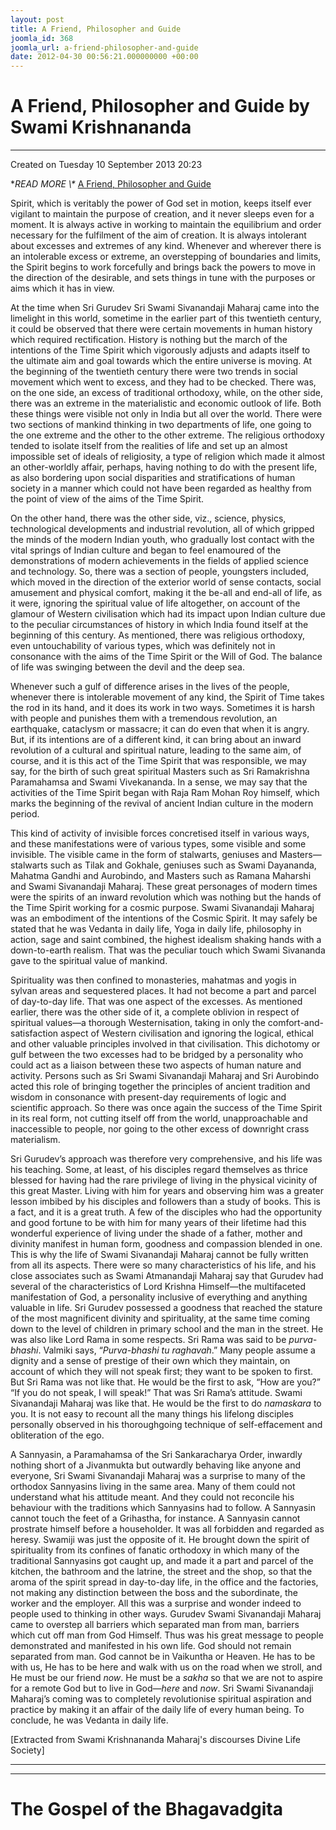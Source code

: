 ```yaml
---
layout: post
title: A Friend, Philosopher and Guide
joomla_id: 368
joomla_url: a-friend-philosopher-and-guide
date: 2012-04-30 00:56:21.000000000 +00:00
---
```

# A Friend, Philosopher and Guide by Swami Krishnananda

* * *

Created on Tuesday 10 September 2013 20:23

**READ MORE \\\** [A Friend, Philosopher and Guide](http://www.swami-krishnananda.org/disc/disc_64.html)

Spirit, which is veritably the power of God set in motion, keeps itself ever vigilant to maintain the purpose of creation, and it never sleeps even for a moment. It is always active in working to maintain the equilibrium and order necessary for the fulfilment of the aim of creation. It is always intolerant about excesses and extremes of any kind. Whenever and wherever there is an intolerable excess or extreme, an overstepping of boundaries and limits, the Spirit begins to work forcefully and brings back the powers to move in the direction of the desirable, and sets things in tune with the purposes or aims which it has in view.

At the time when Sri Gurudev Sri Swami Sivanandaji Maharaj came into the limelight in this world, sometime in the earlier part of this twentieth century, it could be observed that there were certain movements in human history which required rectification. History is nothing but the march of the intentions of the Time Spirit which vigorously adjusts and adapts itself to the ultimate aim and goal towards which the entire universe is moving. At the beginning of the twentieth century there were two trends in social movement which went to excess, and they had to be checked. There was, on the one side, an excess of traditional orthodoxy, while, on the other side, there was an extreme in the materialistic and economic outlook of life. Both these things were visible not only in India but all over the world. There were two sections of mankind thinking in two departments of life, one going to the one extreme and the other to the other extreme. The religious orthodoxy tended to isolate itself from the realities of life and set up an almost impossible set of ideals of religiosity, a type of religion which made it almost an other-worldly affair, perhaps, having nothing to do with the present life, as also bordering upon social disparities and stratifications of human society in a manner which could not have been regarded as healthy from the point of view of the aims of the Time Spirit.

On the other hand, there was the other side, viz., science, physics, technological developments and industrial revolution, all of which gripped the minds of the modern Indian youth, who gradually lost contact with the vital springs of Indian culture and began to feel enamoured of the demonstrations of modern achievements in the fields of applied science and technology. So, there was a section of people, youngsters included, which moved in the direction of the exterior world of sense contacts, social amusement and physical comfort, making it the be-all and end-all of life, as it were, ignoring the spiritual value of life altogether, on account of the glamour of Western civilisation which had its impact upon Indian culture due to the peculiar circumstances of history in which India found itself at the beginning of this century. As mentioned, there was religious orthodoxy, even untouchability of various types, which was definitely not in consonance with the aims of the Time Spirit or the Will of God. The balance of life was swinging between the devil and the deep sea.

Whenever such a gulf of difference arises in the lives of the people, whenever there is intolerable movement of any kind, the Spirit of Time takes the rod in its hand, and it does its work in two ways. Sometimes it is harsh with people and punishes them with a tremendous revolution, an earthquake, cataclysm or massacre; it can do even that when it is angry. But, if its intentions are of a different kind, it can bring about an inward revolution of a cultural and spiritual nature, leading to the same aim, of course, and it is this act of the Time Spirit that was responsible, we may say, for the birth of such great spiritual Masters such as Sri Ramakrishna Paramahamsa and Swami Vivekananda. In a sense, we may say that the activities of the Time Spirit began with Raja Ram Mohan Roy himself, which marks the beginning of the revival of ancient Indian culture in the modern period.

This kind of activity of invisible forces concretised itself in various ways, and these manifestations were of various types, some visible and some invisible. The visible came in the form of stalwarts, geniuses and Masters—stalwarts such as Tilak and Gokhale, geniuses such as Swami Dayananda, Mahatma Gandhi and Aurobindo, and Masters such as Ramana Maharshi and Swami Sivanandaji Maharaj. These great personages of modern times were the spirits of an inward revolution which was nothing but the hands of the Time Spirit working for a cosmic purpose. Swami Sivanandaji Maharaj was an embodiment of the intentions of the Cosmic Spirit. It may safely be stated that he was Vedanta in daily life, Yoga in daily life, philosophy in action, sage and saint combined, the highest idealism shaking hands with a down-to-earth realism. That was the peculiar touch which Swami Sivananda gave to the spiritual value of mankind.

Spirituality was then confined to monasteries, mahatmas and yogis in sylvan areas and sequestered places. It had not become a part and parcel of day-to-day life. That was one aspect of the excesses. As mentioned earlier, there was the other side of it, a complete oblivion in respect of spiritual values—a thorough Westernisation, taking in only the comfort-and-satisfaction aspect of Western civilisation and ignoring the logical, ethical and other valuable principles involved in that civilisation. This dichotomy or gulf between the two excesses had to be bridged by a personality who could act as a liaison between these two aspects of human nature and activity. Persons such as Sri Swami Sivanandaji Maharaj and Sri Aurobindo acted this role of bringing together the principles of ancient tradition and wisdom in consonance with present-day requirements of logic and scientific approach. So there was once again the success of the Time Spirit in its real form, not cutting itself off from the world, unapproachable and inaccessible to people, nor going to the other excess of downright crass materialism.

Sri Gurudev’s approach was therefore very comprehensive, and his life was his teaching. Some, at least, of his disciples regard themselves as thrice blessed for having had the rare privilege of living in the physical vicinity of this great Master. Living with him for years and observing him was a greater lesson imbibed by his disciples and followers than a study of books. This is a fact, and it is a great truth. A few of the disciples who had the opportunity and good fortune to be with him for many years of their lifetime had this wonderful experience of living under the shade of a father, mother and divinity manifest in human form, goodness and compassion blended in one. This is why the life of Swami Sivanandaji Maharaj cannot be fully written from all its aspects. There were so many characteristics of his life, and his close associates such as Swami Atmanandaji Maharaj say that Gurudev had several of the characteristics of Lord Krishna Himself—the multifaceted manifestation of God, a personality inclusive of everything and anything valuable in life. Sri Gurudev possessed a goodness that reached the stature of the most magnificent divinity and spirituality, at the same time coming down to the level of children in primary school and the man in the street. He was also like Lord Rama in some respects. Sri Rama was said to be _purva-bhashi_. Valmiki says, “_Purva-bhashi tu raghavah_.” Many people assume a dignity and a sense of prestige of their own which they maintain, on account of which they will not speak first; they want to be spoken to first. But Sri Rama was not like that. He would be the first to ask, “How are you?” “If you do not speak, I will speak!” That was Sri Rama’s attitude. Swami Sivanandaji Maharaj was like that. He would be the first to do _namaskara_ to you. It is not easy to recount all the many things his lifelong disciples personally observed in his thoroughgoing technique of self-effacement and obliteration of the ego.

A Sannyasin, a Paramahamsa of the Sri Sankaracharya Order, inwardly nothing short of a Jivanmukta but outwardly behaving like anyone and everyone, Sri Swami Sivanandaji Maharaj was a surprise to many of the orthodox Sannyasins living in the same area. Many of them could not understand what his attitude meant. And they could not reconcile his behaviour with the traditions which Sannyasins had to follow. A Sannyasin cannot touch the feet of a Grihastha, for instance. A Sannyasin cannot prostrate himself before a householder. It was all forbidden and regarded as heresy. Swamiji was just the opposite of it. He brought down the spirit of spirituality from its confines of fanatic orthodoxy in which many of the traditional Sannyasins got caught up, and made it a part and parcel of the kitchen, the bathroom and the latrine, the street and the shop, so that the aroma of the spirit spread in day-to-day life, in the office and the factories, not making any distinction between the boss and the subordinate, the worker and the employer. All this was a surprise and wonder indeed to people used to thinking in other ways. Gurudev Swami Sivanandaji Maharaj came to overstep all barriers which separated man from man, barriers which cut off man from God Himself. Thus was his great message to people demonstrated and manifested in his own life. God should not remain separated from man. God cannot be in Vaikuntha or Heaven. He has to be with us, He has to be here and walk with us on the road when we stroll, and He must be our friend _now_. He must be a _sakha_ so that we are not to aspire for a remote God but to live in God—_here_ and _now_. Sri Swami Sivanandaji Maharaj’s coming was to completely revolutionise spiritual aspiration and practice by making it an affair of the daily life of every human being. To conclude, he was Vedanta in daily life.

[Extracted from Swami Krishnananda Maharaj's discourses Divine Life Society]

* * *



* * *



# The Gospel of the Bhagavadgita

